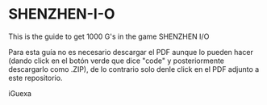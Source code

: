# SHENZHEN-I-O
This is the guide to get 1000 G's in the game SHENZHEN I/O

Para esta guía no es necesario descargar el PDF aunque lo pueden hacer (dando click en el botón verde que dice "code" y posteriormente descargarlo como .ZIP), de lo contrario solo denle click en el PDF adjunto a este repositorio.

iGuexa
